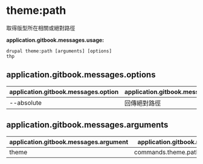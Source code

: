 # theme:path
取得版型所在相關或絕對路徑

**application.gitbook.messages.usage:**
```
drupal theme:path [arguments] [options]
thp
```

## application.gitbook.messages.options
application.gitbook.messages.option | application.gitbook.messages.details
-------|-------------
--absolute | 回傳絕對路徑

## application.gitbook.messages.arguments
application.gitbook.messages.argument | application.gitbook.messages.details
---------|-------------
theme | commands.theme.path.arguments.theme
